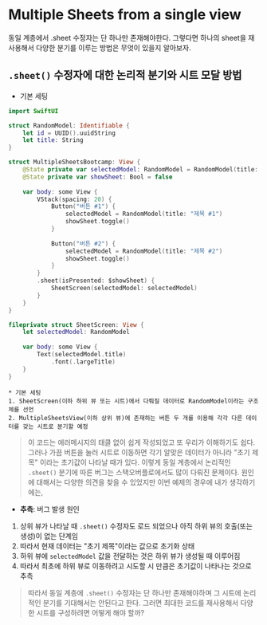 # Multiple Sheets from a single view
동일 계층에서 .sheet 수정자는 단 하나만 존재해야한다. 그렇다면 하나의 sheet을 재사용해서 다양한 분기를 이루는 방법은 무엇이 있을지 알아보자.

## `.sheet()` 수정자에 대한 논리적 분기와 시트 모달 방법

* 기본 세팅
```Swift
import SwiftUI

struct RandomModel: Identifiable {
    let id = UUID().uuidString
    let title: String
}

struct MultipleSheetsBootcamp: View {
    @State private var selectedModel: RandomModel = RandomModel(title: "초기 제목")
    @State private var showSheet: Bool = false
    
    var body: some View {
        VStack(spacing: 20) {
            Button("버튼 #1") {
                selectedModel = RandomModel(title: "제목 #1")
                showSheet.toggle()
            }
            
            Button("버튼 #2") {
                selectedModel = RandomModel(title: "제목 #2")
                showSheet.toggle()
            }
        }
        .sheet(isPresented: $showSheet) {
            SheetScreen(selectedModel: selectedModel)
        }
    }
}

fileprivate struct SheetScreen: View {
    let selectedModel: RandomModel
    
    var body: some View {
        Text(selectedModel.title)
            .font(.largeTitle)
    }
}
```

    * 기본 세팅
    1. SheetScreen(이하 하위 뷰 또는 시트)에서 다뤄질 데이터로 RandomModel이라는 구조체를 선언
    2. MultipleSheetsView(이하 상위 뷰)에 존재하는 버튼 두 개를 이용해 각각 다른 데이터를 갖는 시트로 분기할 예정
> 이 코드는 에러메시지의 태클 없이 쉽게 작성되었고 또 우리가 이해하기도 쉽다.
> 그러나 가끔 버튼을 눌러 시트로 이동하면 각기 알맞은 데이터가 아니라 "초기 제목" 이라는 초기값이 나타날 때가 있다.
> 이렇게 동일 계층에서 논리적인 `.sheet()` 분기에 따른 버그는 스택오버플로에서도 많이 다뤄진 문제이다.
> 원인에 대해서는 다양한 의견을 찾을 수 있었지만 이번 예제의 경우에 내가 생각하기에는,

* **추측**: 버그 발생 원인
1. 상위 뷰가 나타날 때 `.sheet()` 수정자도 로드 되었으나 아직 하위 뷰의 호출(또는 생성)이 없는 단계임
2. 따라서 현재 데이터는 "초기 제목"이라는 값으로 초기화 상태
3. 하위 뷰에 `selectedModel` 값을 전달하는 것은 하위 뷰가 생성될 때 이루어짐
4. 따라서 최초에 하위 뷰로 이동하려고 시도할 시 만큼은 초기값이 나타나는 것으로 추측

> 따라서 동일 계층에 `.sheet()` 수정자는 단 하나만 존재해야하며 그 시트에 논리적인 분기를 기대해서는 안된다고 한다.
> 그러면 최대한 코드를 재사용해서 다양한 시트를 구성하려면 어떻게 해야 할까?
